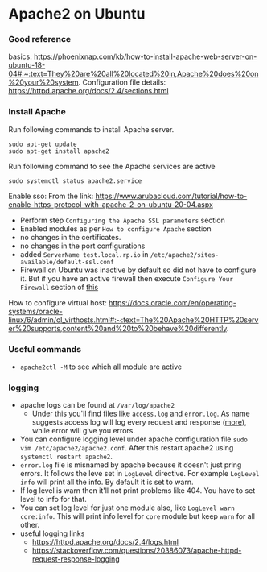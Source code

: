 # Apache2 on Ubuntu

### Good reference
basics: https://phoenixnap.com/kb/how-to-install-apache-web-server-on-ubuntu-18-04#:~:text=They%20are%20all%20located%20in,Apache%20does%20on%20your%20system.
Configuration file details: https://httpd.apache.org/docs/2.4/sections.html


### Install Apache
Run following commands to install Apache server.
```
sudo apt-get update
sudo apt-get install apache2
```

Run following command to see the Apache services are active
```
sudo systemctl status apache2.service
```

Enable sso:
From the link: https://www.arubacloud.com/tutorial/how-to-enable-https-protocol-with-apache-2-on-ubuntu-20-04.aspx
- Perform step `Configuring the Apache SSL parameters` section
- Enabled modules as per `How to configure Apache` section 
- no changes in the certificates.
- no changes in the port configurations
- added `ServerName test.local.rp.io` in `/etc/apache2/sites-available/default-ssl.conf`
- Firewall on Ubuntu was inactive by default so did not have to configure it. But if you have an active firewall then execute `Configure Your Firewall` section of [this](https://phoenixnap.com/kb/how-to-install-apache-web-server-on-ubuntu-18-04#:~:text=They%20are%20all%20located%20in,Apache%20does%20on%20your%20system.)


How to configure virtual host:
https://docs.oracle.com/en/operating-systems/oracle-linux/6/admin/ol_virthosts.html#:~:text=The%20Apache%20HTTP%20server%20supports,content%20and%20to%20behave%20differently.

### Useful commands
- `apache2ctl -M` to see which all module are active

### logging
- apache logs can be found at `/var/log/apache2`
  - Under this you'll find files like `access.log` and `error.log`. As name suggests access log will log every request and response ([more](https://www.sumologic.com/blog/apache-access-log/#:~:text=What%20are%20Apache%20Access%20Logs,processed%20by%20the%20Apache%20server.)), while error will give you errors.
- You can configure logging level under apache configuration file `sudo vim /etc/apache2/apache2.conf`. After this restart apache2 using `systemctl restart apache2`.
- `error.log` file is misnamed by apache because it doesn't just pring errors. It follows the leve set in `LogLevel` directive. For example `LogLevel info` will print all the info. By default it is set to warn.
- If log level is warn then it'll not print problems like 404. You have to set level to info for that. 
- You can set log level for just one module also, like `LogLevel warn core:info`. This will print info level for `core` module but keep `warn` for all other. 
- useful logging links
  - https://httpd.apache.org/docs/2.4/logs.html
  - https://stackoverflow.com/questions/20386073/apache-httpd-request-response-logging
